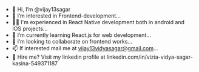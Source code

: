 - 👋 Hi, I’m @vijay13sagar
- 👀 I’m interested in Frontend-development...
- :office_worker: I'm experienced in React Native development both in android and IOS projects...
- 🌱 I’m currently learning React.js for web development...
- 💞️ I’m looking to collaborate on frontend works...
- 📫 If interested mail me at vijay13vidyasagar@gmail.com...
- :office: Hire me? Visit my linkedin profile at linkedin.com/in/vizia-vidya-sagar-kasina-549371187

<!---
vijay13sagar/vijay13sagar is a ✨ special ✨ repository because its `README.md` (this file) appears on your GitHub profile.
You can click the Preview link to take a look at your changes.
--->
